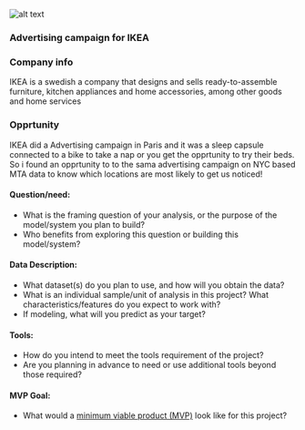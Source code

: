 ![alt text](http://url/to/img.png)

### Advertising campaign for IKEA

### Company info
IKEA is a swedish a company that designs and sells ready-to-assemble furniture, kitchen appliances and home accessories, among other goods and home services

### Opprtunity 
IKEA did a Advertising campaign in Paris and it was a sleep capsule connected to a bike to take a nap or you get the opprtunity to try their beds.
So i found an opprtunity to to the sama advertising campaign on NYC based MTA data to know which locations are most likely to get us noticed!


#### Question/need:
* What is the framing question of your analysis, or the purpose of the model/system you plan to build? 
* Who benefits from exploring this question or building this model/system?

#### Data Description:
* What dataset(s) do you plan to use, and how will you obtain the data?
* What is an individual sample/unit of analysis in this project? What characteristics/features do you expect to work with? 
* If modeling, what will you predict as your target?

#### Tools:
* How do you intend to meet the tools requirement of the project? 
* Are you planning in advance to need or use additional tools beyond those required?

#### MVP Goal:
* What would a [minimum viable product (MVP)](./mvp.md) look like for this project?
